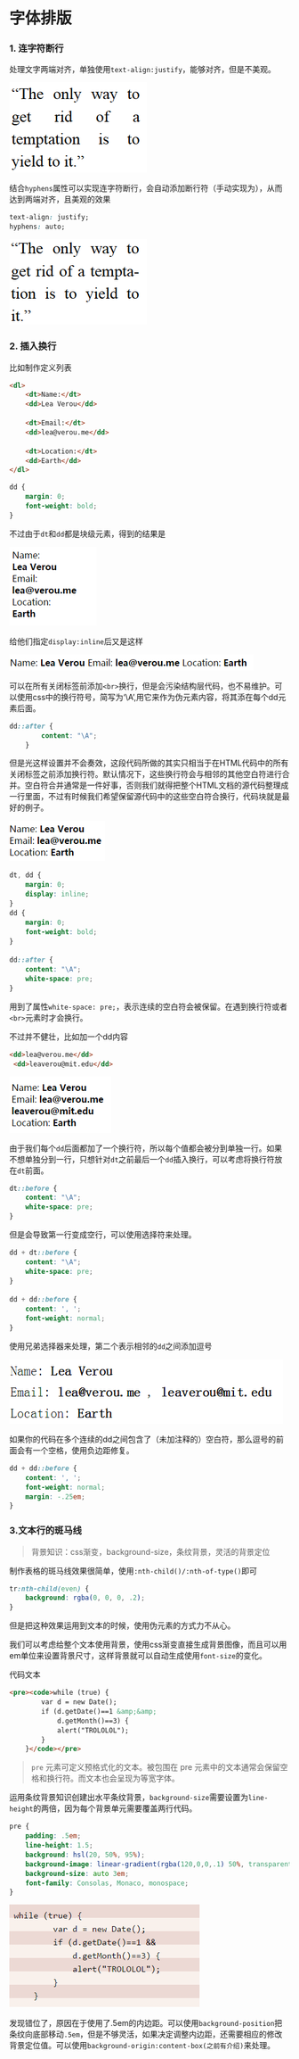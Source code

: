 # 字体排版

### 1. 连字符断行
处理文字两端对齐，单独使用`text-align:justify`，能够对齐，但是不美观。

![enter description here][1]

结合`hyphens`属性可以实现连字符断行，会自动添加断行符（手动实现为&shy;），从而达到两端对齐，且美观的效果

``` css
text-align: justify;
hyphens: auto;
```

![enter description here][2]

### 2. 插入换行
比如制作定义列表

``` html
<dl>
	<dt>Name:</dt>
	<dd>Lea Verou</dd>
	
	<dt>Email:</dt>
	<dd>lea@verou.me</dd>
	
	<dt>Location:</dt>
	<dd>Earth</dd>
</dl>
```

```css
dd {
	margin: 0;
	font-weight: bold;
}
```

不过由于`dt`和`dd`都是块级元素，得到的结果是

![enter description here][3]

给他们指定`display:inline`后又是这样

![enter description here][4]

可以在所有关闭标签</dd>前添加`<br>`换行，但是会污染结构层代码，也不易维护。可以使用css中的换行符号，简写为‘\A’,用它来作为伪元素内容，将其添在每个dd元素后面。

``` css
dd::after {
		content: "\A";
	}
```

但是光这样设置并不会奏效，这段代码所做的其实只相当于在HTML代码中的所有关闭标签</dd>之前添加换行符。默认情况下，这些换行符会与相邻的其他空白符进行合并。空白符合并通常是一件好事，否则我们就得把整个HTML文档的源代码整理成一行里面，不过有时候我们希望保留源代码中的这些空白符合换行，代码块就是最好的例子。

![enter description here][5]

``` css
dt, dd {
	margin: 0;
	display: inline;
}
dd {
	margin: 0;
	font-weight: bold;
}

dd::after {
	content: "\A";
	white-space: pre;
}
```
用到了属性`white-space: pre;`，表示连续的空白符会被保留。在遇到换行符或者`<br>`元素时才会换行。

不过并不健壮，比如加一个dd内容

``` html
<dd>lea@verou.me</dd>
 <dd>leaverou@mit.edu</dd>
```

![enter description here][6]

由于我们每个`dd`后面都加了一个换行符，所以每个值都会被分到单独一行。如果不想单独分到一行，只想针对`dt`之前最后一个`dd`插入换行，可以考虑将换行符放在`dt`前面。

``` css
dt::before {
	content: "\A";
	white-space: pre;
}
```

但是会导致第一行变成空行，可以使用选择符来处理。

``` css
dd + dt::before {
	content: "\A";
	white-space: pre;
}

dd + dd::before {
	content: ', ';
	font-weight: normal;
}
```
使用兄弟选择器来处理，第二个表示相邻的`dd`之间添加逗号

![enter description here][7]

如果你的代码在多个连续的dd之间包含了（未加注释的）空白符，那么逗号的前面会有一个空格，使用负边距修复。

``` css
dd + dd::before {
	content: ', ';
	font-weight: normal;
	margin: -.25em;
}
```
### 3.文本行的斑马线
> 背景知识：css渐变，background-size，条纹背景，灵活的背景定位

制作表格的斑马线效果很简单，使用`:nth-child()/:nth-of-type()`即可

``` css
tr:nth-child(even) {
	background: rgba(0, 0, 0, .2);
}
```

但是把这种效果运用到文本的时候，使用伪元素的方式力不从心。

我们可以考虑给整个文本使用背景，使用css渐变直接生成背景图像，而且可以用em单位来设置背景尺寸，这样背景就可以自动生成使用`font-size`的变化。

代码文本

``` html
<pre><code>while (true) {
        var d = new Date();
        if (d.getDate()==1 &amp;&amp;
            d.getMonth()==3) {
            alert("TROLOLOL");
        }
    }</code></pre>
```
> `pre` 元素可定义预格式化的文本。被包围在 pre 元素中的文本通常会保留空格和换行符。而文本也会呈现为等宽字体。

运用条纹背景知识创建出水平条纹背景，`background-size`需要设置为`line-height`的两倍，因为每个背景单元需要覆盖两行代码。

``` css
pre {
	padding: .5em;
	line-height: 1.5;
	background: hsl(20, 50%, 95%);
	background-image: linear-gradient(rgba(120,0,0,.1) 50%, transparent 0);
	background-size: auto 3em;
	font-family: Consolas, Monaco, monospace;
}
```

![enter description here][8]

发现错位了，原因在于使用了.5em的内边距。可以使用`background-position`把条纹向底部移动`.5em`，但是不够灵活，如果决定调整内边距，还需要相应的修改背景定位值。可以使用`background-origin:content-box(之前有介绍)`来处理。



  [1]: ./images/01-1.png "01-1.png"
  [2]: ./images/01-2.png "01-2.png"
  [3]: ./images/02-1.png "02-1.png"
  [4]: ./images/02-2.png "02-2.png"
  [5]: ./images/02-3.png "02-3.png"
  [6]: ./images/02-4.png "02-4.png"
  [7]: ./images/02-5.png "02-5.png"
  [8]: ./images/03-1.png "03-1.png"